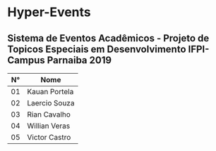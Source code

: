 # Hyper-Events
Sistema de Eventos Acadêmicos - Projeto de Topicos Especiais em Desenvolvimento IFPI-Campus Parnaiba 2019
--------------------------------------
 N° | Nome
--- | --------------------------------
01  | Kauan Portela
02  | Laercio Souza
03  | Rian Cavalho
04  | Willian Veras
05  | Victor Castro